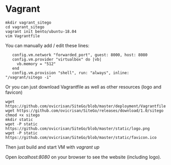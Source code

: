 Vagrant
=======

```
mkdir vagrant_sitego
cd vagrant_sitego
vagrant init bento/ubuntu-18.04
vim Vagrantfile
```
You can manually add / edit these lines:

```
   config.vm.network "forwarded_port", guest: 8000, host: 8080
   config.vm.provider "virtualbox" do |vb|
     vb.memory = "512"
   end
   config.vm.provision "shell", run: "always", inline: "/vagrant/sitego -i"
```

Or you can just download Vagrantfile as well as other resources (logo and favicon)

```
wget https://github.com/ovicrisan/SiteGo/blob/master/deployment/Vagrantfile
wget https://github.com/ovicrisan/SiteGo/releases/download/1.0/sitego
chmod +x sitego
mkdir static
wget -P static https://github.com/ovicrisan/SiteGo/blob/master/static/logo.png
wget -P static https://github.com/ovicrisan/SiteGo/blob/master/static/favicon.ico
```

Then just build and start VM with *vagrant up*

Open *localhost:8080* on your browser to see the website (including logo).
